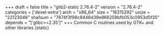 +++
draft = false
title = "glib2-static 2.76.4-2"
version = "2.76.4-2"
categories = ['devel-extra']
arch = "x86_64"
size = "18315292"
usize = "22123046"
sha1sum = "7874f3f98c8446d39e866259bfb053c0953d5f35"
depends = "['glibc>=2.35']"
+++
Common C routines used by GTK+ and other libraries (static)